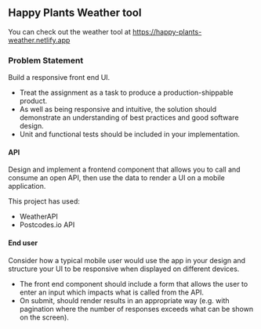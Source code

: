 ## Happy Plants Weather tool

You can check out the weather tool at https://happy-plants-weather.netlify.app

### Problem Statement

Build a responsive front end UI.

- Treat the assignment as a task to produce a production-shippable product.
- As well as being responsive and intuitive, the solution should demonstrate an understanding of best practices and good software design.
- Unit and functional tests should be included in your implementation.

#### API

Design and implement a frontend component that allows you to call and consume an open API, then use the data to render a UI on a mobile application.

This project has used: 

- WeatherAPI
- Postcodes.io API

#### End user

Consider how a typical mobile user would use the app in your design and structure your UI to be responsive when displayed on different devices.

- The front end component should include a form that allows the user to enter an input which impacts what is called from the API.
- On submit, should render results in an appropriate way (e.g. with pagination where the number of responses exceeds what can be shown on the screen).

